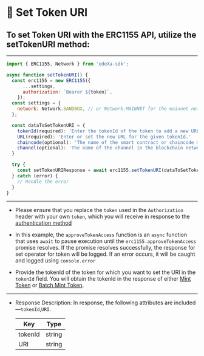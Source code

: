 # 📝 Set Token URI
## To set Token URI with the ERC1155 API, utilize the setTokenURI method:

---

```SDK.js
import { ERC1155, Network } from 'edeXa-sdk';

async function setTokenURI() {
  const erc1155 = new ERC1155({
      ...settings,
      authorization: `Bearer ${token}`,
    });
  const settings = {
    network: Network.SANDBOX, // or Network.MAINNET for the mainnet network
  };

  const dataToSetTokenURI = {
    tokenId(required): 'Enter the tokenId of the token to add a new URL.',
    URL(required): 'Enter or set the new URL for the given tokenId.'
    chaincode(optional): 'The name of the smart contract or chaincode managing the tokens',
    channel(optional): 'The name of the channel in the blockchain network'
  }

  try {
    const setTokenURIResponse = await erc1155.setTokenURI(dataToSetTokenURI);
  } catch (error) {
    // Handle the error
  }
}

```

---

- Please ensure that you replace the `token` used in the `Authorization` header with your own `token`, which you will receive in response to the [authentication method](./authenticate.md)
- In this example, the `approveTokenAccess` function is an `async` function that uses `await` to pause execution until the `erc1155.approveTokenAccess` promise resolves. If the promise resolves successfully, the response for set operator for token will be logged. If an error occurs, it will be caught and logged using `console.error`

- Provide the tokenId of the token for which you want to set the URI in the `tokenId` field. You will obtain the tokenId in the response of either [Mint Token](./mintToken.md) or [Batch Mint Token](./batchMintToken.md).

---

- Response Description: In response, the following attributes are included—`tokenId`,`URI`.

  | Key       | Type   |
  | --------- | ------ |
  | tokenId   | string |
  | URI       | string |  